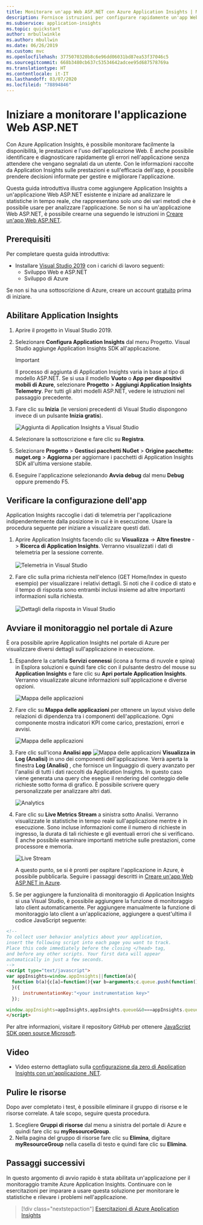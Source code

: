 ```yaml
---
title: Monitorare un'app Web ASP.NET con Azure Application Insights | Microsoft Docs
description: Fornisce istruzioni per configurare rapidamente un'app Web ASP.NET per il monitoraggio con Application Insights
ms.subservice: application-insights
ms.topic: quickstart
author: mrbullwinkle
ms.author: mbullwin
ms.date: 06/26/2019
ms.custom: mvc
ms.openlocfilehash: 3775070320b8c6e96dd06031bd87ea53f37046c5
ms.sourcegitcommit: 668b3480cb637c53534642adcee95d687578769a
ms.translationtype: HT
ms.contentlocale: it-IT
ms.lasthandoff: 03/07/2020
ms.locfileid: "78894846"
---
```

# <a name="start-monitoring-your-aspnet-web-application"></a>Iniziare a monitorare l'applicazione Web ASP.NET

Con Azure Application Insights, è possibile monitorare facilmente la disponibilità, le prestazioni e l'uso dell'applicazione Web.  È anche possibile identificare e diagnosticare rapidamente gli errori nell'applicazione senza attendere che vengano segnalati da un utente.  Con le informazioni raccolte da Application Insights sulle prestazioni e sull'efficacia dell'app, è possibile prendere decisioni informate per gestire e migliorare l'applicazione.

Questa guida introduttiva illustra come aggiungere Application Insights a un'applicazione Web ASP.NET esistente e iniziare ad analizzare le statistiche in tempo reale, che rappresentano solo uno dei vari metodi che è possibile usare per analizzare l'applicazione. Se non si ha un'applicazione Web ASP.NET, è possibile crearne una seguendo le istruzioni in [Creare un'app Web ASP.NET](../../app-service/app-service-web-get-started-dotnet-framework.md).

## <a name="prerequisites"></a>Prerequisiti
Per completare questa guida introduttiva:

- Installare [Visual Studio 2019](https://visualstudio.microsoft.com/downloads/?utm_medium=microsoft&utm_source=docs.microsoft.com&utm_campaign=inline+link&utm_content=download+vs2019) con i carichi di lavoro seguenti:
    - Sviluppo Web e ASP.NET
    - Sviluppo di Azure


Se non si ha una sottoscrizione di Azure, creare un account [gratuito](https://azure.microsoft.com/free/) prima di iniziare.

## <a name="enable-application-insights"></a>Abilitare Application Insights

1. Aprire il progetto in Visual Studio 2019.
2. Selezionare **Configura Application Insights** dal menu Progetto. Visual Studio aggiunge Application Insights SDK all'applicazione.

    > [!IMPORTANT]
    > Il processo di aggiunta di Application Insights varia in base al tipo di modello ASP.NET. Se si usa il modello **Vuoto** o **App per dispositivi mobili di Azure**, selezionare **Progetto** > **Aggiungi Application Insights Telemetry**. Per tutti gli altri modelli ASP.NET, vedere le istruzioni nel passaggio precedente. 

3. Fare clic su **Inizia** (le versioni precedenti di Visual Studio dispongono invece di un pulsante **Inizia gratis**).

    ![Aggiunta di Application Insights a Visual Studio](./media/quick-monitor-portal/add-application-insights-b.png)

4. Selezionare la sottoscrizione e fare clic su **Registra**.

5. Selezionare **Progetto** > **Gestisci pacchetti NuGet** > **Origine pacchetto: nuget.org** > **Aggiorna** per aggiornare i pacchetti di Application Insights SDK all'ultima versione stabile.

6. Eseguire l'applicazione selezionando **Avvia debug** dal menu **Debug** oppure premendo F5.

## <a name="confirm-app-configuration"></a>Verificare la configurazione dell'app

Application Insights raccoglie i dati di telemetria per l'applicazione indipendentemente dalla posizione in cui è in esecuzione. Usare la procedura seguente per iniziare a visualizzare questi dati.

1. Aprire Application Insights facendo clic su **Visualizza** -> **Altre finestre** -> **Ricerca di Application Insights**.  Verranno visualizzati i dati di telemetria per la sessione corrente.<BR><br>![Telemetria in Visual Studio](./media/quick-monitor-portal/telemetry-in-vs.png)

2. Fare clic sulla prima richiesta nell'elenco (GET Home/Index in questo esempio) per visualizzare i relativi dettagli. Si noti che il codice di stato e il tempo di risposta sono entrambi inclusi insieme ad altre importanti informazioni sulla richiesta.<br><br>![Dettagli della risposta in Visual Studio](media/quick-monitor-portal/request-details.png)

## <a name="start-monitoring-in-the-azure-portal"></a>Avviare il monitoraggio nel portale di Azure

È ora possibile aprire Application Insights nel portale di Azure per visualizzare diversi dettagli sull'applicazione in esecuzione.

1. Espandere la cartella **Servizi connessi** (icona a forma di nuvole e spina) in Esplora soluzioni e quindi fare clic con il pulsante destro del mouse su **Application Insights** e fare clic su **Apri portale Application Insights**.  Verranno visualizzate alcune informazioni sull'applicazione e diverse opzioni.

    ![Mappa delle applicazioni](media/quick-monitor-portal/04-overview.png)

2. Fare clic su **Mappa delle applicazioni** per ottenere un layout visivo delle relazioni di dipendenza tra i componenti dell'applicazione.  Ogni componente mostra indicatori KPI come carico, prestazioni, errori e avvisi.

    ![Mappa delle applicazioni](media/quick-monitor-portal/05-appmap.png)

3. Fare clic sull'icona **Analisi app** ![Mappa delle applicazioni](media/quick-monitor-portal/app-viewinlogs-icon.png) **Visualizza in Log (Analisi)** in uno dei componenti dell'applicazione. Verrà aperta la finestra **Log (Analisi)** , che fornisce un linguaggio di query avanzato per l'analisi di tutti i dati raccolti da Application Insights. In questo caso viene generata una query che esegue il rendering del conteggio delle richieste sotto forma di grafico. È possibile scrivere query personalizzate per analizzare altri dati.

    ![Analytics](media/quick-monitor-portal/6viewanalytics.png)

4. Fare clic su **Live Metrics Stream** a sinistra sotto Analisi. Verranno visualizzate le statistiche in tempo reale sull'applicazione mentre è in esecuzione. Sono incluse informazioni come il numero di richieste in ingresso, la durata di tali richieste e gli eventuali errori che si verificano. È anche possibile esaminare importanti metriche sulle prestazioni, come processore e memoria.

    ![Live Stream](media/quick-monitor-portal/7livemetrics.png)

    A questo punto, se si è pronti per ospitare l'applicazione in Azure, è possibile pubblicarla. Seguire i passaggi descritti in [Creare un'app Web ASP.NET in Azure](../../app-service/app-service-web-get-started-dotnet.md#update-the-app-and-redeploy).

5. Se per aggiungere la funzionalità di monitoraggio di Application Insights si usa Visual Studio, è possibile aggiungere la funzione di monitoraggio lato client automaticamente. Per aggiungere manualmente la funzione di monitoraggio lato client a un'applicazione, aggiungere a quest'ultima il codice JavaScript seguente:

```html
<!-- 
To collect user behavior analytics about your application, 
insert the following script into each page you want to track.
Place this code immediately before the closing </head> tag,
and before any other scripts. Your first data will appear 
automatically in just a few seconds.
-->
<script type="text/javascript">
var appInsights=window.appInsights||function(a){
  function b(a){c[a]=function(){var b=arguments;c.queue.push(function(){c[a].apply(c,b)})}}var c={config:a},d=document,e=window;setTimeout(function(){var b=d.createElement("script");b.src=a.url||"https://az416426.vo.msecnd.net/scripts/a/ai.0.js",d.getElementsByTagName("script")[0].parentNode.appendChild(b)});try{c.cookie=d.cookie}catch(a){}c.queue=[];for(var f=["Event","Exception","Metric","PageView","Trace","Dependency"];f.length;)b("track"+f.pop());if(b("setAuthenticatedUserContext"),b("clearAuthenticatedUserContext"),b("startTrackEvent"),b("stopTrackEvent"),b("startTrackPage"),b("stopTrackPage"),b("flush"),!a.disableExceptionTracking){f="onerror",b("_"+f);var g=e[f];e[f]=function(a,b,d,e,h){var i=g&&g(a,b,d,e,h);return!0!==i&&c["_"+f](a,b,d,e,h),i}}return c
  }({
      instrumentationKey:"<your instrumentation key>"
  });

window.appInsights=appInsights,appInsights.queue&&0===appInsights.queue.length&&appInsights.trackPageView();
</script>
```

Per altre informazioni, visitare il repository GitHub per ottenere [JavaScript SDK open source Microsoft](https://github.com/Microsoft/ApplicationInsights-JS).

## <a name="video"></a>Video

* Video esterno dettagliato sulla [configurazione da zero di Application Insights con un'applicazione .NET](https://www.youtube.com/watch?v=blnGAVgMAfA).

## <a name="clean-up-resources"></a>Pulire le risorse
Dopo aver completato i test, è possibile eliminare il gruppo di risorse e le risorse correlate. A tale scopo, seguire questa procedura.
1. Scegliere **Gruppi di risorse** dal menu a sinistra del portale di Azure e quindi fare clic su **myResourceGroup**.
2. Nella pagina del gruppo di risorse fare clic su **Elimina**, digitare **myResourceGroup** nella casella di testo e quindi fare clic su **Elimina**.

## <a name="next-steps"></a>Passaggi successivi
In questo argomento di avvio rapido è stata abilitata un'applicazione per il monitoraggio tramite Azure Application Insights.  Continuare con le esercitazioni per imparare a usare questa soluzione per monitorare le statistiche e rilevare i problemi nell'applicazione.

> [!div class="nextstepaction"]
> [Esercitazioni di Azure Application Insights](tutorial-runtime-exceptions.md)
